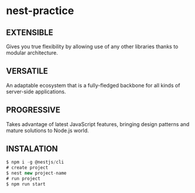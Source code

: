 # nest-practice

## EXTENSIBLE
Gives you true flexibility by allowing use of any other libraries thanks to modular architecture.

## VERSATILE
An adaptable ecosystem that is a fully-fledged backbone for all kinds of server-side applications.

## PROGRESSIVE
Takes advantage of latest JavaScript features, bringing design patterns and mature solutions to Node.js world.


## INSTALATION
```javascript
$ npm i -g @nestjs/cli
# create project 
$ nest new project-name
# run project
$ npm run start
```